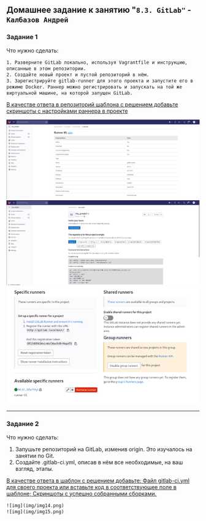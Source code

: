 ## Домашнее задание к занятию "`8.3. GitLab"` - `Калбазов Андрей`

### Задание 1

Что нужно сделать:

    1. Разверните GitLab локально, используя Vagrantfile и инструкцию, описанные в этом репозитории.
    2. Создайте новый проект и пустой репозиторий в нём.
    3. Зарегистрируйте gitlab-runner для этого проекта и запустите его в режиме Docker. Раннер можно регистрировать и запускать на той же виртуальной машине, на которой запущен GitLab.

<ins>В качестве ответа в репозиторий шаблона с решением добавьте скриншоты с настройками раннера в проекте<ins>

![img](img/img11.png)
![img](img/img12.png)
![img](img/img13.png)

---
### Задание 2

Что нужно сделать:

 1. Запушьте репозиторий на GitLab, изменив origin. Это изучалось на занятии по Git.
 2. Создайте .gitlab-ci.yml, описав в нём все необходимые, на ваш взгляд, этапы.

<ins>В качестве ответа в шаблон с решением добавьте:<ins>
   <ins> Файл gitlab-ci.yml для своего проекта или вставьте код в соответствующее поле в шаблоне;<ins>
   <ins> Скриншоты с успешно собранными сборками.<ins>

    ![img](img/img14.png)
    ![img](img/img15.png)
